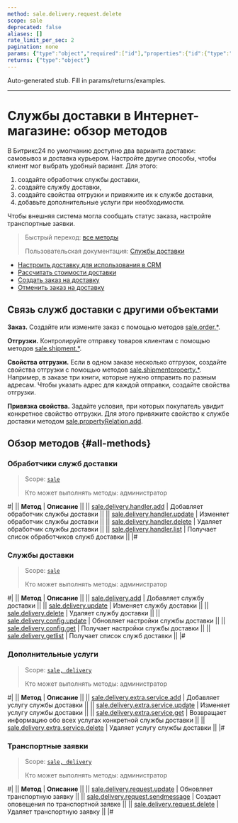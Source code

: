 ```yaml
---
method: sale.delivery.request.delete
scope: sale
deprecated: false
aliases: []
rate_limit_per_sec: 2
pagination: none
params: {"type":"object","required":["id"],"properties":{"id":{"type":"integer"}}}
returns: {"type":"object"}
---
```


Auto-generated stub. Fill in params/returns/examples.

---

# Службы доставки в Интернет-магазине: обзор методов

В Битрикс24 по умолчанию доступно два варианта доставки: самовывоз и доставка курьером. Настройте другие способы, чтобы клиент мог выбрать удобный вариант. Для этого:

1. создайте обработчик службы доставки,
2. создайте службу доставки,
3. создайте свойства отгрузки и привяжите их к службе доставки,
4. добавьте дополнительные услуги при необходимости.

Чтобы внешняя система могла сообщать статус заказа, настройте транспортные заявки.

> Быстрый переход: [все методы](#all-methods)
> 
> Пользовательская документация: [Службы доставки](https://helpdesk.bitrix24.ru/open/17225250/)



- [Настроить доставку для использования в CRM](../../../tutorials/sale/delivery-in-crm.md)
- [Рассчитать стоимости доставки](./webhooks/calculate.md)
- [Создать заказ на доставку](./webhooks/create-delivery-request.md)
- [Отменить заказ на доставку](./webhooks/cancel-delivery-request.md)



## Связь служб доставки с другими объектами

**Заказ.** Создайте или измените заказ с помощью методов [sale.order.*](../order/index.md).

**Отгрузки.** Контролируйте отправку товаров клиентам с помощью методов [sale.shipment.*](../shipment/index.md).

**Свойства отгрузки.** Если в одном заказе несколько отгрузок, создайте свойства отгрузки с помощью методов [sale.shipmentproperty.*](../shipment-property/index.md). Например, в заказе три книги, которые нужно отправить по разным адресам. Чтобы указать адрес для каждой отправки, создайте свойства отгрузки.

**Привязка свойства.** Задайте условия, при которых покупатель увидит конкретное свойство отгрузки. Для этого привяжите свойство к службе доставки методом [sale.propertyRelation.add](../property-relation/sale-property-relation-add.md).

## Обзор методов {#all-methods}

### Обработчики служб доставки

> Scope: [`sale`](../../scopes/permissions.md)
>
> Кто может выполнять методы: администратор

#|
|| **Метод** | **Описание** ||
|| [sale.delivery.handler.add](./handler/sale-delivery-handler-add.md) | Добавляет обработчик службы доставки ||
|| [sale.delivery.handler.update](./handler/sale-delivery-handler-update.md) | Изменяет обработчик службы доставки ||
|| [sale.delivery.handler.delete](./handler/sale-delivery-handler-delete.md) | Удаляет обработчик службы доставки ||
|| [sale.delivery.handler.list](./handler/sale-delivery-handler-list.md) | Получает список обработчиков служб доставки ||
|#

### Службы доставки

> Scope: [`sale`](../../scopes/permissions.md)
>
> Кто может выполнять методы: администратор

#|
|| **Метод** | **Описание** ||
|| [sale.delivery.add](./delivery/sale-delivery-add.md) | Добавляет службу доставки ||
|| [sale.delivery.update](./delivery/sale-delivery-update.md) | Изменяет службу доставки ||
|| [sale.delivery.delete](./delivery/sale-delivery-delete.md) | Удаляет службу доставки ||
|| [sale.delivery.config.update](./delivery/sale-delivery-config-update.md) | Обновляет настройки службы доставки ||
|| [sale.delivery.config.get](./delivery/sale-delivery-config-get.md) | Получает настройки службы доставки ||
|| [sale.delivery.getlist](./delivery/sale-delivery-get-list.md) | Получает список служб доставки ||
|#

### Дополнительные услуги

> Scope: [`sale, delivery`](../../scopes/permissions.md)
>
> Кто может выполнять методы: администратор

#|
|| **Метод** | **Описание** ||
|| [sale.delivery.extra.service.add](./extra-service/sale-delivery-extra-service-add.md) | Добавляет услугу службы доставки ||
|| [sale.delivery.extra.service.update](./extra-service/sale-delivery-extra-service-update.md) | Изменяет услугу службы доставки ||
|| [sale.delivery.extra.service.get](./extra-service/sale-delivery-extra-service-get.md) | Возвращает информацию обо всех услугах конкретной службы доставки ||
|| [sale.delivery.extra.service.delete](./extra-service/sale-delivery-extra-service-delete.md) | Удаляет услугу службы доставки ||
|#

### Транспортные заявки

> Scope: [`sale, delivery`](../../scopes/permissions.md)
>
> Кто может выполнять методы: администратор

#|
|| **Метод** | **Описание** ||
|| [sale.delivery.request.update](./delivery-request/sale-delivery-request-update.md) | Обновляет транспортную заявку ||
|| [sale.delivery.request.sendmessage](./delivery-request/sale-delivery-request-send-message.md) | Создает оповещения по транспортной заявке ||
|| [sale.delivery.request.delete](./delivery-request/sale-delivery-request-delete.md) | Удаляет транспортную заявку ||
|#

